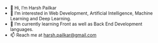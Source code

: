 - 👋 Hi, I’m Harsh Pailkar
- 👀 I’m interested in Web Development, Artificial Intelligence, Machine Learning and Deep Learning.
- 🌱 I’m currently learning Front as well as Back End Development languages.
- 📫 Reach me at harsh.pailkar@gmail.com
